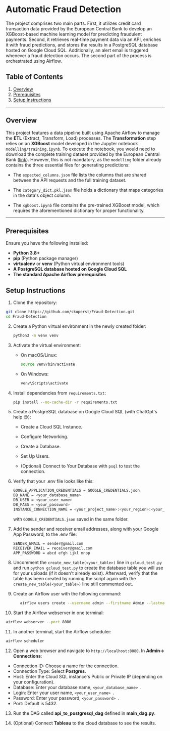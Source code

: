 # Automatic Fraud Detection

The project comprises two main parts. First, it utilizes credit card transaction data provided by the European Central Bank to develop an XGBoost-based machine learning model for predicting fraudulent payments. Second, it retrieves real-time payment data via an API, enriches it with fraud predictions, and stores the results in a PostgreSQL database hosted on Google Cloud SQL. Additionally, an alert email is triggered whenever a fraud detection occurs. The second part of the process is orchestrated using Airflow.

## Table of Contents
1. [Overview](#overview)
2. [Prerequisites](#prerequisites)
3. [Setup Instructions](#setup-instructions)

---

## Overview
This project features a data pipeline built using Apache Airflow to manage the **ETL** (Extract, Transform, Load) processes.  The **Transformation** step relies on an **XGBoost** model developed in the Jupyter notebook `modelling/training.ipynb`. To execute the notebook, you would need to download the complete training dataset provided by the European Central Bank ([link](https://lead-program-assets.s3.eu-west-3.amazonaws.com/M05-Projects/fraudTest.csv)). However, this is not mandatory, as the `modelling`  folder already contains the three essential files for generating predictions:

   - The `expected_columns.json` file lists the columns that are shared between the API requests and the full training dataset.

   - The `category_dict.pkl.json` file holds a dictionary that maps categories in the data's object column.

   - The `xgboost.ipynb` file contains the pre-trained XGBoost model, which requires the aforementioned dictionary for proper functionality.

---

## Prerequisites

Ensure you have the following installed:
- **Python 3.8+**
- **pip** (Python package manager)
- **virtualenv** or **venv** (Python virtual environment tools)
- **A PostgreSQL database hosted on Google Cloud SQL**
- **The standard Apache Airflow prerequisites**

## Setup Instructions

1. Clone the repository:

```bash
git clone https://github.com/skuperst/Fraud-Detection.git
cd Fraud-Detection
```

2. Create a Python virtual environment in the newly created folder:
   ```bash
   python3 -m venv venv
   ```

3. Activate the virtual environment:

   - On macOS/Linux:
     ```bash
     source venv/bin/activate
     ```
   - On Windows:
     ```bash
     venv\Scripts\activate
     ```

4. Install dependencies from `requirements.txt`:

     ```bash
     pip install --no-cache-dir -r requirements.txt
     ```

5. Create a PostgreSQL database on Google Cloud SQL (with ChatGpt's help 😊):

   - Create a Cloud SQL Instance.
     
   - Configure Networking.

   - Create a Database.
     
   - Set Up Users.

   - (Optional) Connect to Your Database with `psql` to test the connection.

6. Verify that your .env file looks like this:

      ```bash
      GOOGLE_APPLICATION_CREDENTIALS = GOOGLE_CREDENTIALS.json
      DB_NAME = <your_database_name>
      DB_USER = <your_user_name>
      DB_PASS = <your_password>
      INSTANCE_CONNECTION_NAME = <your_project_name>:<your_region>:<your_database_name>
      ```
   with `GOOGLE_CREDENTIALS.json` saved in the same folder.

7.  Add the sender and receiver email addresses, along with your Google App Password, to the .env file:

      ```bash
      SENDER_EMAIL = sender@gmail.com
      RECEIVER_EMAIL = receiver@gmail.com
      APP_PASSWORD = abcd efgh ijkl mnop
      ```

8. Uncomment the `create_new_table(<your_table>)` line in `gcloud_test.py` and run `python gcloud_test.py`  to create the database table you will use for your uploads (if it doesn't already exist). Afterward, verify that the table has been created by running the script again with the `create_new_table(<your_table>)` line still commented out.

9. Create an Airflow user with the following command:

   ```bash
      airflow users create --username admin --firstname Admin --lastname User --role Admin --email admin@example.com

   ```

10. Start the Airflow webserver in one terminal:

   ```bash
   airflow webserver --port 8080
   ```

11. In another terminal, start the Airflow scheduler:

   ```bash
   airflow scheduler
   ```

12. Open a web browser and navigate to `http://localhost:8080`. In **Admin-> Connections**:

   - Connection ID: Choose a name for the connection.
   - Connection Type: Select **Postgres**.
   - Host: Enter the Cloud SQL instance's Public or Private IP (depending on your configuration).
   - Database: Enter your database name, `<your_database_name> `.
   - Login: Enter your user name, `<your_user_name> `.
   - Password: Enter your password, `<your_password> `.
   - Port: Default is 5432.

13. Run the DAG called **api_to_postgresql_dag** defined in  **main_dag.py**.

14. (Optional) Connect **Tableau** to the cloud database to see the results.